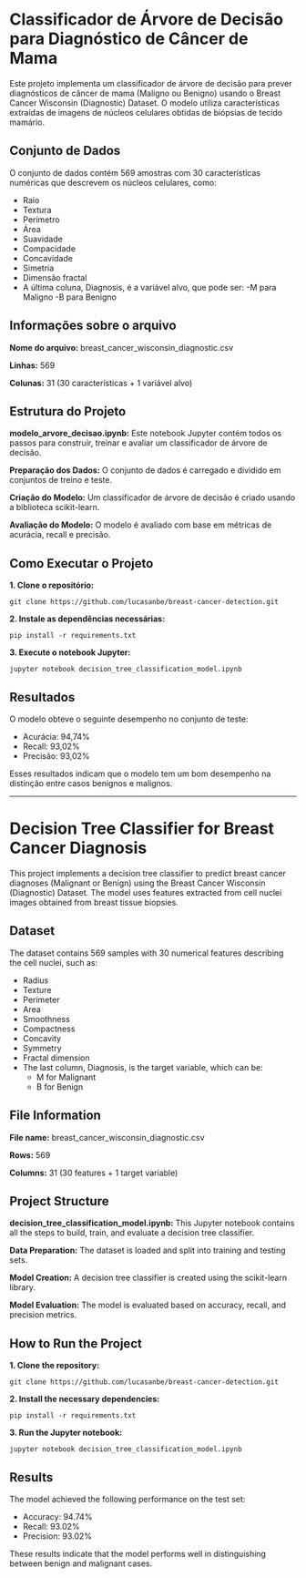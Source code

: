 # Classificador de Árvore de Decisão para Diagnóstico de Câncer de Mama

Este projeto implementa um classificador de árvore de decisão para prever diagnósticos de câncer de mama (Maligno ou Benigno) usando o Breast Cancer Wisconsin (Diagnostic) Dataset. O modelo utiliza características extraídas de imagens de núcleos celulares obtidas de biópsias de tecido mamário.

## Conjunto de Dados

O conjunto de dados contém 569 amostras com 30 características numéricas que descrevem os núcleos celulares, como:
- Raio
- Textura
- Perímetro
- Área
- Suavidade
- Compacidade
- Concavidade
- Simetria
- Dimensão fractal
- A última coluna, Diagnosis, é a variável alvo, que pode ser:
  -M para Maligno
  -B para Benigno
  
## Informações sobre o arquivo

**Nome do arquivo:** breast_cancer_wisconsin_diagnostic.csv

**Linhas:** 569

**Colunas:** 31 (30 características + 1 variável alvo)

## Estrutura do Projeto
**modelo_arvore_decisao.ipynb:** Este notebook Jupyter contém todos os passos para construir, treinar e avaliar um classificador de árvore de decisão.

**Preparação dos Dados:** O conjunto de dados é carregado e dividido em conjuntos de treino e teste.

**Criação do Modelo:** Um classificador de árvore de decisão é criado usando a biblioteca scikit-learn.

**Avaliação do Modelo:** O modelo é avaliado com base em métricas de acurácia, recall e precisão.

## Como Executar o Projeto

**1. Clone o repositório:**

`git clone https://github.com/lucasanbe/breast-cancer-detection.git`

**2. Instale as dependências necessárias:**

`pip install -r requirements.txt`

**3. Execute o notebook Jupyter:**

`jupyter notebook decision_tree_classification_model.ipynb`

## Resultados

O modelo obteve o seguinte desempenho no conjunto de teste:
- Acurácia: 94,74%
- Recall: 93,02%
- Precisão: 93,02%

Esses resultados indicam que o modelo tem um bom desempenho na distinção entre casos benignos e malignos.

________________________________________________________________________________________________________________________________________________________________________________________________________

# Decision Tree Classifier for Breast Cancer Diagnosis

This project implements a decision tree classifier to predict breast cancer diagnoses (Malignant or Benign) using the Breast Cancer Wisconsin (Diagnostic) Dataset. The model uses features extracted from cell nuclei images obtained from breast tissue biopsies.

## Dataset

The dataset contains 569 samples with 30 numerical features describing the cell nuclei, such as:
- Radius
- Texture
- Perimeter
- Area
- Smoothness
- Compactness
- Concavity
- Symmetry
- Fractal dimension
- The last column, Diagnosis, is the target variable, which can be:
	- M for Malignant
	- B for Benign
  
## File Information

**File name:** breast_cancer_wisconsin_diagnostic.csv

**Rows:** 569

**Columns:** 31 (30 features + 1 target variable)

## Project Structure
**decision_tree_classification_model.ipynb:** This Jupyter notebook contains all the steps to build, train, and evaluate a decision tree classifier.

**Data Preparation:** The dataset is loaded and split into training and testing sets.

**Model Creation:** A decision tree classifier is created using the scikit-learn library.

**Model Evaluation:** The model is evaluated based on accuracy, recall, and precision metrics.

## How to Run the Project

**1. Clone the repository:**

`git clone https://github.com/lucasanbe/breast-cancer-detection.git`

**2. Install the necessary dependencies:**

`pip install -r requirements.txt`

**3. Run the Jupyter notebook:**

`jupyter notebook decision_tree_classification_model.ipynb`

## Results

The model achieved the following performance on the test set:

- Accuracy: 94.74%
- Recall: 93.02%
- Precision: 93.02%

These results indicate that the model performs well in distinguishing between benign and malignant cases.
